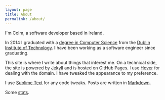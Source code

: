 ```yaml
---
layout: page
title: About
permalink: /about/
---
```


I'm Colm, a software developer based in Ireland. 

In 2014 I graduated with a [degree in Computer Science][csdegree] from the 
[Dublin Institute of Technology][comp]. I have been working as a software engineer since graduating.

This site is where I write about things that interest me. 
On a technical side, the site is powered by [Jekyll][jek] and is hosted on GitHub Pages.
I use [Hover][hvr] for dealing with the domain. I have tweaked the appearance to my 
preference.

I use [Sublime Text][sbltxt] for any code tweaks. Posts are written in 
[Markdown][mrkd].

Some [stats][stats].

[csdegree]: /education/
[comp]: http://www.dit.ie/computing/
[twtr]: https://twitter.com/ColmMulhall
[lnkin]: https://ie.linkedin.com/in/colmmulhall
[gthb]: https://github.com/colmulhall
[micro]: http://micro.blog/colmulhall
[jek]: http://www.jekyllrb.com
[hrku]: https://www.heroku.com/
[hvr]: https://www.hover.com/
[sbltxt]: http://www.sublimetext.com/
[mrkd]: https://daringfireball.net/projects/markdown/
[stats]: /stats/
